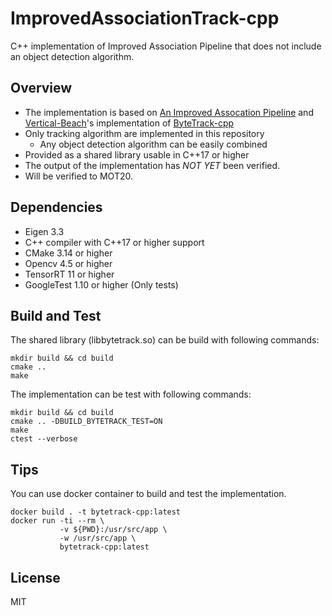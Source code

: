 # ImprovedAssociationTrack-cpp

C++ implementation of Improved Association Pipeline that does not include an object detection algorithm.

## Overview

- The implementation is based on [An Improved Assocation Pipeline](https://openaccess.thecvf.com/content/CVPR2023W/E2EAD/papers/Stadler_An_Improved_Association_Pipeline_for_Multi-Person_Tracking_CVPRW_2023_paper.pdf) 
and [Vertical-Beach](https://github.com/Vertical-Beach)'s implementation of [ByteTrack-cpp](https://github.com/Vertical-Beach/ByteTrack-cpp)
- Only tracking algorithm are implemented in this repository
  - Any object detection algorithm can be easily combined
- Provided as a shared library usable in C++17 or higher
- The output of the implementation has *NOT YET* been verified.
- Will be verified to MOT20.

## Dependencies

- Eigen 3.3
- C++ compiler with C++17 or higher support
- CMake 3.14 or higher
- Opencv 4.5 or higher
- TensorRT 11 or higher
- GoogleTest 1.10 or higher (Only tests)

## Build and Test

The shared library (libbytetrack.so) can be build with following commands:

```shell
mkdir build && cd build
cmake ..
make
```

The implementation can be test with following commands:

```shell
mkdir build && cd build
cmake .. -DBUILD_BYTETRACK_TEST=ON
make
ctest --verbose
```

## Tips

You can use docker container to build and test the implementation.

```shell
docker build . -t bytetrack-cpp:latest
docker run -ti --rm \
           -v ${PWD}:/usr/src/app \
           -w /usr/src/app \
           bytetrack-cpp:latest
```

## License

MIT
